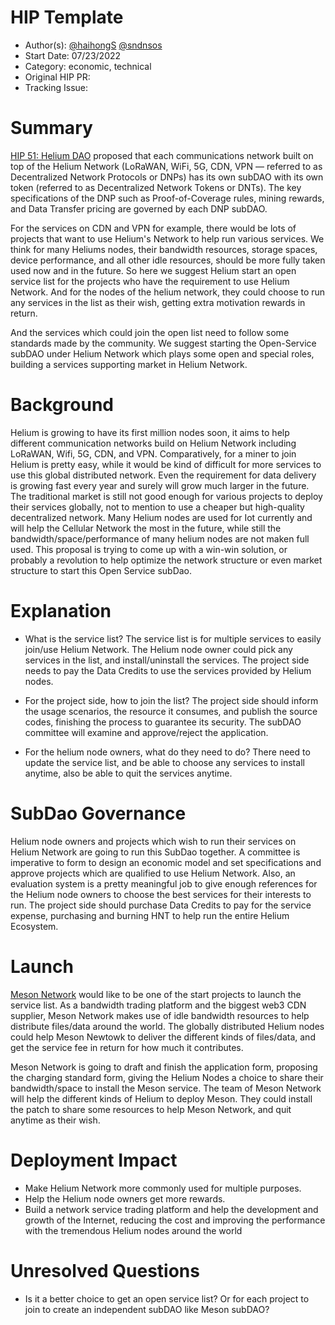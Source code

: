 # HIP Template

- Author(s): [@haihongS](https://github.com/haihongS) [@sndnsos](https://github.com/sndnsos)
- Start Date: 07/23/2022
- Category: economic, technical
- Original HIP PR: <!-- leave this empty; maintainer will fill in ID of this pull request -->
- Tracking Issue: <!-- leave this empty; maintainer will create a discussion issue -->


# Summary

[HIP 51: Helium DAO](https://github.com/helium/HIP/blob/main/0051-helium-dao.md) proposed that each communications network built on top of the Helium Network (LoRaWAN, WiFi, 5G, CDN, VPN — referred to as Decentralized Network Protocols or DNPs) has its own subDAO with its own token (referred to as Decentralized Network Tokens or DNTs). The key specifications of the DNP such as Proof-of-Coverage rules, mining rewards, and Data Transfer pricing are governed by each DNP subDAO.

For the services on CDN and VPN for example, there would be lots of projects that want to use Helium's Network to help run various services.
We think for many Heliums nodes, their bandwidth resources, storage spaces, device performance, and all other idle resources, should be more fully taken used now and in the future. 
So here we suggest Helium start an open service list for the projects who have the requirement to use Helium Network. And for the nodes of the helium network, they could choose to run any services in the list as their wish, getting extra motivation rewards in return.

And the services which could join the open list need to follow some standards made by the community.
We suggest starting the Open-Service subDAO under Helium Network which plays some open and special roles, building a services supporting market in Helium Network.


# Background

Helium is growing to have its first million nodes soon, it aims to help different communication networks build on Helium Network including LoRaWAN, Wifi, 5G, CDN, and VPN. Comparatively, for a miner to join Helium is pretty easy, while it would be kind of difficult for more services to use this global distributed network. Even the requirement for data delivery is growing fast every year and surely will grow much larger in the future. The traditional market is still not good enough for various projects to deploy their services globally, not to mention to use a cheaper but high-quality decentralized network. Many Helium nodes are used for Iot currently and will help the Cellular Network the most in the future, while still the bandwidth/space/performance of many helium nodes are not maken full used. This proposal is trying to come up with a win-win solution, or probably a revolution to help optimize the network structure or even market structure to start this Open Service subDao.


# Explanation
- What is the service list?
    The service list is for multiple services to easily join/use Helium Network.
    The Helium node owner could pick any services in the list, and install/uninstall the services.
    The project side needs to pay the Data Credits to use the services provided by Helium nodes.
    
- For the project side, how to join the list?
    The project side should inform the usage scenarios, the resource it consumes, and publish the source codes, finishing the process to guarantee its security.
    The subDAO committee will examine and approve/reject the application.

- For the helium node owners, what do they need to do?
    There need to update the service list, and be able to choose any services to install anytime, also be able to quit the services anytime.


# SubDao Governance

Helium node owners and projects which wish to run their services on Helium Network are going to run this SubDao together. A committee is imperative to form to design an economic model and set specifications and approve projects which are qualified to use Helium Network. Also, an evaluation system is a pretty meaningful job to give enough references for the Helium node owners to choose the best services for their interests to run. The project side should purchase Data Credits to pay for the service expense, purchasing and burning HNT to help run the entire Helium Ecosystem.


# Launch

[Meson Network](https://meson.network) would like to be one of the start projects to launch the service list.
As a bandwidth trading platform and the biggest web3 CDN supplier, Meson Network makes use of idle bandwidth resources to help distribute files/data around the world.
The globally distributed Helium nodes could help Meson Newtowk to deliver the different kinds of files/data, and get the service fee in return for how much it contributes. 

Meson Network is going to draft and finish the application form, proposing the charging standard form, giving the Helium Nodes a choice to share their bandwidth/space to install the Meson service. The team of Meson Network will help the different kinds of Helium to deploy Meson.
They could install the patch to share some resources to help Meson Network, and quit anytime as their wish.


# Deployment Impact

 - Make Helium Network more commonly used for multiple purposes.
 - Help the Helium node owners get more rewards.
 - Build a network service trading platform and help the development and growth of the Internet, reducing the cost and improving the performance with the tremendous Helium nodes around the world
 

# Unresolved Questions

- Is it a better choice to get an open service list? 
    Or for each project to join to create an independent subDAO like Meson subDAO?
